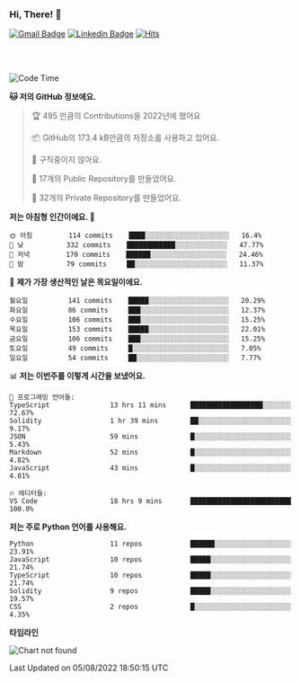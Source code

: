 ### Hi, There! 👋


[![Gmail Badge](https://img.shields.io/badge/-725psh@gmail.com-c14438?style=flat&logo=Gmail&logoColor=white&link=mailto:725psh@gmail.com)](mailto:725psh@gmail.com) 
[![Linkedin Badge](https://img.shields.io/badge/-soohanpark-0072b1?style=flat&logo=Linkedin&logoColor=white&link=https://www.linkedin.com/in/soohanpark/)](https://www.linkedin.com/in/soohanpark/) 
[![Hits](https://hits.seeyoufarm.com/api/count/incr/badge.svg?url=https%3A%2F%2Fgithub.com%2FSoohan-Park&count_bg=%23000000&title_bg=%23828282&icon=gradle.svg&icon_color=%23FFFFFF&title=Visited&edge_flat=false)](https://hits.seeyoufarm.com)  

<br />
<br />

<!--START_SECTION:waka-->
![Code Time](http://img.shields.io/badge/Code%20Time-0%20secs-blue)

**🐱 저의 GitHub 정보에요.** 

> 🏆 495 만큼의 Contributions을 2022년에 했어요
 > 
> 📦 GitHub의 173.4 kB만큼의 저장소를 사용하고 있어요. 
 > 
> 🚫 구직중이지 않아요.
 > 
> 📜 17개의 Public Repository를 만들었어요. 
 > 
> 🔑 32개의 Private Repository를 만들었어요.  
 > 
**저는 아침형 인간이에요. 🐤** 

```text
🌞 아침         114 commits    ████░░░░░░░░░░░░░░░░░░░░░   16.4% 
🌆 낮　         332 commits    ████████████░░░░░░░░░░░░░   47.77% 
🌃 저녁         170 commits    ██████░░░░░░░░░░░░░░░░░░░   24.46% 
🌙 밤　         79 commits     ██░░░░░░░░░░░░░░░░░░░░░░░   11.37%

```
📅 **제가 가장 생산적인 날은 목요일이에요.** 

```text
월요일          141 commits    █████░░░░░░░░░░░░░░░░░░░░   20.29% 
화요일          86 commits     ███░░░░░░░░░░░░░░░░░░░░░░   12.37% 
수요일          106 commits    ███░░░░░░░░░░░░░░░░░░░░░░   15.25% 
목요일          153 commits    █████░░░░░░░░░░░░░░░░░░░░   22.01% 
금요일          106 commits    ███░░░░░░░░░░░░░░░░░░░░░░   15.25% 
토요일          49 commits     █░░░░░░░░░░░░░░░░░░░░░░░░   7.05% 
일요일          54 commits     ██░░░░░░░░░░░░░░░░░░░░░░░   7.77%

```


📊 **저는 이번주를 이렇게 시간을 보냈어요.** 

```text
💬 프로그래밍 언어들: 
TypeScript               13 hrs 11 mins      ██████████████████░░░░░░░   72.67% 
Solidity                 1 hr 39 mins        ██░░░░░░░░░░░░░░░░░░░░░░░   9.17% 
JSON                     59 mins             █░░░░░░░░░░░░░░░░░░░░░░░░   5.43% 
Markdown                 52 mins             █░░░░░░░░░░░░░░░░░░░░░░░░   4.82% 
JavaScript               43 mins             █░░░░░░░░░░░░░░░░░░░░░░░░   4.01%

🔥 에디터들: 
VS Code                  18 hrs 9 mins       █████████████████████████   100.0%

```

**저는 주로 Python 언어를 사용해요.** 

```text
Python                   11 repos            ██████░░░░░░░░░░░░░░░░░░░   23.91% 
JavaScript               10 repos            █████░░░░░░░░░░░░░░░░░░░░   21.74% 
TypeScript               10 repos            █████░░░░░░░░░░░░░░░░░░░░   21.74% 
Solidity                 9 repos             █████░░░░░░░░░░░░░░░░░░░░   19.57% 
CSS                      2 repos             █░░░░░░░░░░░░░░░░░░░░░░░░   4.35%

```


**타임라인**

![Chart not found](https://raw.githubusercontent.com/Soohan-Park/Soohan-Park/master/charts/bar_graph.png) 


 Last Updated on 05/08/2022 18:50:15 UTC
<!--END_SECTION:waka-->
